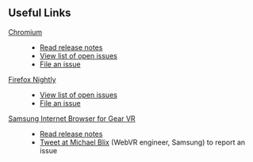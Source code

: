 ## Useful Links

<dl>
  <dt><a href="https://webvr.info/get-chrome/">Chromium</a></dt>
  <dd>
    <ul>
      <li><a href="https://docs.google.com/document/d/1dP9m3WLh2lsBs9jJ9LRwv1l0AtuBQAqGLAV-fUbtz2U/edit">Read release notes</a></li>
      <li><a href="https://github.com/toji/chrome-webvr-issues/issues">View list of open issues</a></li>
      <li><a href="https://github.com/toji/chrome-webvr-issues/issues/new">File an issue</a></li>
    </ul>
  </dd>
  <dt><a href="https://nightly.mozilla.org/">Firefox Nightly</a></dt>
  <dd>
    <ul>
      <li><a href="https://bugzilla.mozilla.org/buglist.cgi?quicksearch=%5Bwebvr%5D">View list of open issues</a></li>
      <li><a href="https://bugzilla.mozilla.org/enter_bug.cgi?product=Core&amp;component=General&amp;status_whiteboard=[webvr]&amp;cc=kgilbert@mozilla.com">File an issue</a></li>
    </ul>
  </dd>
  <dt><a href="http://developer.samsung.com/internet#gearvr-overview">Samsung Internet Browser for Gear VR</a></dt>
  <dd>
    <ul>
      <li><a href="http://developer.samsung.com/internet#gearvr-overview">Read release notes</a></li>
      <li><a href="https://twitter.com/mkeblx">Tweet at Michael Blix</a> (WebVR engineer, Samsung) to report an issue</li>
    </ul>
  </dd>
</dl>
